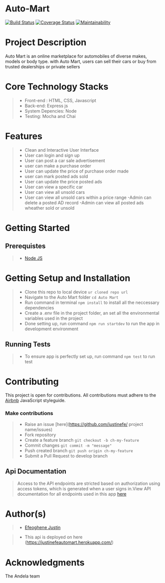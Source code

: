 # Auto-Mart

[![Build Status](https://travis-ci.org/justinefe/Auto-Mart.svg?branch=develop)](https://travis-ci.org/justinefe/Auto-Mart)
[![Coverage Status](https://coveralls.io/repos/github/justinefe/Auto-Mart/badge.svg)](https://coveralls.io/github/justinefe/Auto-Mart)
[![Maintainability](https://api.codeclimate.com/v1/badges/099c196489f50e8de454/maintainability)](https://codeclimate.com/github/justinefe/Auto-Mart/maintainability)

# Project Description
  Auto Mart is an online marketplace for automobiles of diverse makes, models or body type. with Auto Mart, users can sell their cars or buy from trusted dealerships or private sellers

# Core Technology Stacks
>- Front-end : HTML, CSS, Javascript
>- Back-end:  Express js
>- System Depencies:  Node
>- Testing: Mocha and Chai

# Features
>- Clean and Interactive User Interface
>- User can login and sign up
>- User can post a car sale advertisement
>- user can make a purchase order
>- User can update the price of purchase order made
>- user can mark posted ads sold
>- User can update the price posted ads
>- User can view a specific car
>- User can view all unsold cars
>- User can view all unsold cars within a price range
>-Admin can delete a posted AD record
>-Admin can view all posted ads wheather sold or unsold

# Getting Started

## Prerequistes
>- [Node JS](https://nodejs.org/en/)

# Getting Setup and Installation
>- Clone this repo to local device `ur cloned repo url`
>- Navigate to the Auto Mart folder `cd Auto Mart`
>- Run command in terminal `npm install` to install all the neccessary dependencies
>- Create a .env file in the project folder, an set all the environmental variables used in the project
>- Done setting up, run command `npm run startdev` to run the app in development environment

## Running Tests
>- To ensure app is perfectly set up, run command `npm test` to run test

# Contributing
This project is open for contributions. All contributions must adhere to the [Airbnb](https://github.com/airbnb/javascript) JavaScript styleguide.

### Make contributions
>- Raise an issue [here](https://github.com/justinefe/ project name/issues)
>- Fork repository
>- Create a feature branch `git checkout -b ch-my-feature`
>- Commit changes `git commit -m "message"`
>- Push created branch `git push origin ch-my-feature`
>- Submit a Pull Request to develop branch

## Api Documentation
> Access to the API endpoints are stricted based on authorization using access tokens, which is generated when a user signs in.View API documentation for all endpoints used in this app [here]()

# Author(s)
>- [Efeoghene Justin ](https://github.com/justinefe)

>- This api is deployed on here (https://justinefeautomart.herokuapp.com/)

# Acknowledgments
The Andela team